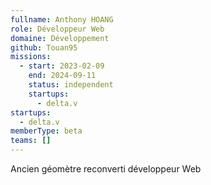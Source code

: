 ```yaml
---
fullname: Anthony HOANG
role: Développeur Web
domaine: Développement
github: Touan95
missions:
  - start: 2023-02-09
    end: 2024-09-11
    status: independent
    startups:
      - delta.v
startups:
  - delta.v
memberType: beta
teams: []
---
```

Ancien géomètre reconverti développeur Web